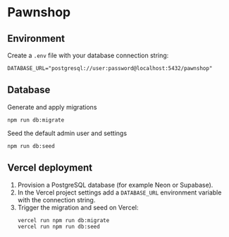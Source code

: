 # Pawnshop

## Environment

Create a `.env` file with your database connection string:

```
DATABASE_URL="postgresql://user:password@localhost:5432/pawnshop"
```

## Database

Generate and apply migrations

```
npm run db:migrate
```

Seed the default admin user and settings

```
npm run db:seed
```

## Vercel deployment

1. Provision a PostgreSQL database (for example Neon or Supabase).
2. In the Vercel project settings add a `DATABASE_URL` environment variable with the connection string.
3. Trigger the migration and seed on Vercel:
   ```
   vercel run npm run db:migrate
   vercel run npm run db:seed
   ```

